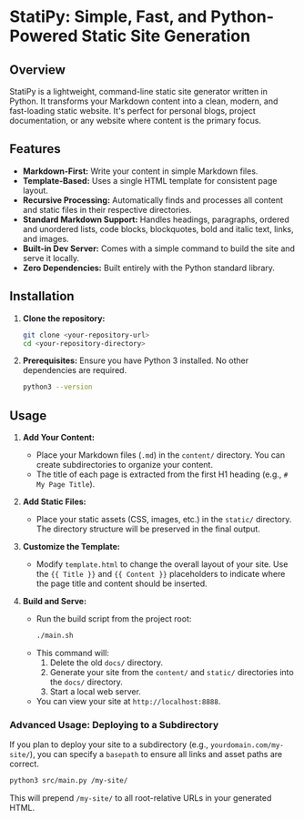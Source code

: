 # StatiPy: Simple, Fast, and Python-Powered Static Site Generation

## Overview

StatiPy is a lightweight, command-line static site generator written in Python. It transforms your Markdown content into a clean, modern, and fast-loading static website. It's perfect for personal blogs, project documentation, or any website where content is the primary focus.

## Features

*   **Markdown-First:** Write your content in simple Markdown files.
*   **Template-Based:** Uses a single HTML template for consistent page layout.
*   **Recursive Processing:** Automatically finds and processes all content and static files in their respective directories.
*   **Standard Markdown Support:** Handles headings, paragraphs, ordered and unordered lists, code blocks, blockquotes, bold and italic text, links, and images.
*   **Built-in Dev Server:** Comes with a simple command to build the site and serve it locally.
*   **Zero Dependencies:** Built entirely with the Python standard library.

## Installation

1.  **Clone the repository:**
    ```bash
    git clone <your-repository-url>
    cd <your-repository-directory>
    ```

2.  **Prerequisites:**
    Ensure you have Python 3 installed. No other dependencies are required.
    ```bash
    python3 --version
    ```

## Usage

1.  **Add Your Content:**
    *   Place your Markdown files (`.md`) in the `content/` directory. You can create subdirectories to organize your content.
    *   The title of each page is extracted from the first H1 heading (e.g., `# My Page Title`).

2.  **Add Static Files:**
    *   Place your static assets (CSS, images, etc.) in the `static/` directory. The directory structure will be preserved in the final output.

3.  **Customize the Template:**
    *   Modify `template.html` to change the overall layout of your site. Use the `{{ Title }}` and `{{ Content }}` placeholders to indicate where the page title and content should be inserted.

4.  **Build and Serve:**
    *   Run the build script from the project root:
        ```bash
        ./main.sh
        ```
    *   This command will:
        1.  Delete the old `docs/` directory.
        2.  Generate your site from the `content/` and `static/` directories into the `docs/` directory.
        3.  Start a local web server.
    *   You can view your site at `http://localhost:8888`.

### Advanced Usage: Deploying to a Subdirectory

If you plan to deploy your site to a subdirectory (e.g., `yourdomain.com/my-site/`), you can specify a `basepath` to ensure all links and asset paths are correct.

```bash
python3 src/main.py /my-site/
```

This will prepend `/my-site/` to all root-relative URLs in your generated HTML.
